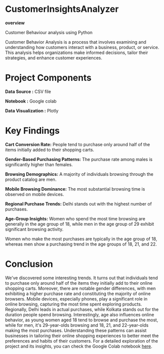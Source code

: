 # CustomerInsightsAnalyzer

**overview**

Customer Behaviour analysis using Python

Customer Behavior Analysis is a process that involves examining and understanding how customers interact with a business, product, or service. This analysis helps organizations make informed decisions, tailor their strategies, and enhance customer experiences.

# Project Components

**Data Source :** CSV file

**Notebook :** Google colab

**Data Visualization :** Plotly

# Key Findings

**Cart Conversion Rate:** People tend to purchase only around half of the items initially added to their shopping carts.

**Gender-Based Purchasing Patterns:** The purchase rate among males is significantly higher than females.

**Browsing Demographics:** A majority of individuals browsing through the product catalog are men.

**Mobile Browsing Dominance:** The most substantial browsing time is observed on mobile devices.

**Regional Purchase Trends:** Delhi stands out with the highest number of purchases.

**Age-Group Insights:** Women who spend the most time browsing are generally in the age group of 18, while men in the age group of 29 exhibit significant browsing activity.

Women who make the most purchases are typically in the age group of 18, whereas men show a purchasing trend in the age groups of 18, 21, and 22.

# Conclusion

We've discovered some interesting trends. It turns out that individuals tend to purchase only around half of the items they initially add to their online shopping carts. 
Moreover, there are notable gender differences, with men exhibiting a higher purchase rate and constituting the majority of online browsers.
Mobile devices, especially phones, play a significant role in online browsing, capturing the most time spent exploring products.
Regionally, Delhi leads in actual purchases, while Kolkata stands out for the duration people spend browsing. Interestingly, age also influences online behavior, as young women aged 18 tend to browse and purchase the most, while for men, it's 29-year-olds browsing and 18, 21, and 22-year-olds making the most purchases. Understanding these patterns can assist businesses in tailoring their online shopping experiences to better meet the preferences and habits of their customers.
For a detailed exploration of the project and its insights, you can check the Google Colab notebook 
[here](https://colab.research.google.com/drive/1pRgZ5uSrxDi_P_aWP4f3Bc4W39mdrS58?usp=sharing).
